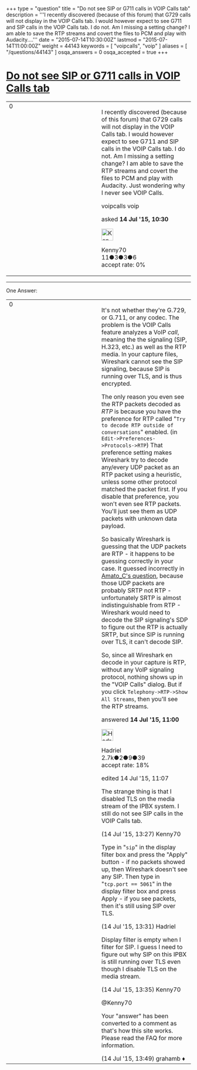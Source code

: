 +++
type = "question"
title = "Do not see SIP or G711 calls in VOIP Calls tab"
description = '''I recently discovered (because of this forum) that G729 calls will not display in the VOIP Calls tab. I would however expect to see G711 and SIP calls in the VOIP Calls tab. I do not. Am I missing a setting change? I am able to save the RTP streams and covert the files to PCM and play with Audacity....'''
date = "2015-07-14T10:30:00Z"
lastmod = "2015-07-14T11:00:00Z"
weight = 44143
keywords = [ "voipcalls", "voip" ]
aliases = [ "/questions/44143" ]
osqa_answers = 0
osqa_accepted = true
+++

<div class="headNormal">

# [Do not see SIP or G711 calls in VOIP Calls tab](/questions/44143/do-not-see-sip-or-g711-calls-in-voip-calls-tab)

</div>

<div id="main-body">

<div id="askform">

<table id="question-table" style="width:100%;"><colgroup><col style="width: 50%" /><col style="width: 50%" /></colgroup><tbody><tr class="odd"><td style="width: 30px; vertical-align: top"><div class="vote-buttons"><div id="post-44143-score" class="post-score" title="current number of votes">0</div><div id="favorite-count" class="favorite-count"></div></div></td><td><div id="item-right"><div class="question-body"><p>I recently discovered (because of this forum) that G729 calls will not display in the VOIP Calls tab. I would however expect to see G711 and SIP calls in the VOIP Calls tab. I do not. Am I missing a setting change? I am able to save the RTP streams and covert the files to PCM and play with Audacity. Just wondering why I never see VOIP Calls.</p></div><div id="question-tags" class="tags-container tags">voipcalls voip</div><div id="question-controls" class="post-controls"></div><div class="post-update-info-container"><div class="post-update-info post-update-info-user"><p>asked <strong>14 Jul '15, 10:30</strong></p><img src="https://secure.gravatar.com/avatar/7680a2a610d43f1161f289dd85b76a30?s=32&amp;d=identicon&amp;r=g" class="gravatar" width="32" height="32" alt="Kenny70&#39;s gravatar image" /><p>Kenny70<br />
<span class="score" title="11 reputation points">11</span><span title="3 badges"><span class="badge1">●</span><span class="badgecount">3</span></span><span title="3 badges"><span class="silver">●</span><span class="badgecount">3</span></span><span title="6 badges"><span class="bronze">●</span><span class="badgecount">6</span></span><br />
<span class="accept_rate" title="Rate of the user&#39;s accepted answers">accept rate:</span> <span title="Kenny70 has no accepted answers">0%</span></p></div></div><div id="comments-container-44143" class="comments-container"></div><div id="comment-tools-44143" class="comment-tools"></div><div class="clear"></div><div id="comment-44143-form-container" class="comment-form-container"></div><div class="clear"></div></div></td></tr></tbody></table>

------------------------------------------------------------------------

<div class="tabBar">

<span id="sort-top"></span>

<div class="headQuestions">

One Answer:

</div>

</div>

<span id="44144"></span>

<div id="answer-container-44144" class="answer accepted-answer">

<table style="width:100%;"><colgroup><col style="width: 50%" /><col style="width: 50%" /></colgroup><tbody><tr class="odd"><td style="width: 30px; vertical-align: top"><div class="vote-buttons"><div id="post-44144-score" class="post-score" title="current number of votes">0</div></div></td><td><div class="item-right"><div class="answer-body"><p>It's not whether they're G.729, or G.711, or any codec. The problem is the VOIP Calls feature analyzes a VoIP <em>call</em>, meaning the the signaling (SIP, H.323, etc.) as well as the RTP media. In your capture files, Wireshark cannot see the SIP signaling, because SIP is running over TLS, and is thus encrypted.</p><p>The only reason you even see the RTP packets decoded as <em>RTP</em> is because you have the preference for RTP called "<code>Try to decode RTP outside of conversations</code>" enabled. (in <code>Edit-&gt;Preferences-&gt;Protocols-&gt;RTP</code>) That preference setting makes Wireshark try to decode any/every UDP packet as an RTP packet using a heuristic, unless some other protocol matched the packet first. If you disable that preference, you won't even see RTP packets. You'll just see them as UDP packets with unknown data payload.</p><p>So basically Wireshark is guessing that the UDP packets are RTP - it happens to be guessing correctly in your case. It guessed incorrectly in <a href="https://ask.wireshark.org/questions/44136/cannot-playback-audio-from-rtp-stream-using-g711">Amato_C's question</a>, because those UDP packets are probably SRTP not RTP - unfortunately SRTP is almost indistinguishable from RTP - Wireshark would need to decode the SIP signaling's SDP to figure out the RTP is actually SRTP, but since SIP is running over TLS, it can't decode SIP.</p><p>So, since all Wireshark en decode in your capture is RTP, without any VoIP signaling protocol, nothing shows up in the "VOIP Calls" dialog. But if you click <code>Telephony-&gt;RTP-&gt;Show All Streams</code>, then you'll see the RTP streams.</p></div><div class="answer-controls post-controls"></div><div class="post-update-info-container"><div class="post-update-info post-update-info-user"><p>answered <strong>14 Jul '15, 11:00</strong></p><img src="https://secure.gravatar.com/avatar/d02f20c18a7742ec73a666f1974bf6dc?s=32&amp;d=identicon&amp;r=g" class="gravatar" width="32" height="32" alt="Hadriel&#39;s gravatar image" /><p>Hadriel<br />
<span class="score" title="2652 reputation points"><span>2.7k</span></span><span title="2 badges"><span class="badge1">●</span><span class="badgecount">2</span></span><span title="9 badges"><span class="silver">●</span><span class="badgecount">9</span></span><span title="39 badges"><span class="bronze">●</span><span class="badgecount">39</span></span><br />
<span class="accept_rate" title="Rate of the user&#39;s accepted answers">accept rate:</span> <span title="Hadriel has 30 accepted answers">18%</span></p></div><div class="post-update-info post-update-info-edited"><p>edited 14 Jul '15, 11:07</p></div></div><div id="comments-container-44144" class="comments-container"><span id="44152"></span><div id="comment-44152" class="comment"><div id="post-44152-score" class="comment-score"></div><div class="comment-text"><p>The strange thing is that I disabled TLS on the media stream of the IPBX system. I still do not see SIP calls in the VOIP Calls tab.</p></div><div id="comment-44152-info" class="comment-info"><span class="comment-age">(14 Jul '15, 13:27)</span> Kenny70</div></div><span id="44153"></span><div id="comment-44153" class="comment"><div id="post-44153-score" class="comment-score"></div><div class="comment-text"><p>Type in "<code>sip</code>" in the display filter box and press the "Apply" button - if no packets showed up, then Wireshark doesn't see any SIP. Then type in "<code>tcp.port == 5061</code>" in the display filter box and press Apply - if you see packets, then it's still using SIP over TLS.</p></div><div id="comment-44153-info" class="comment-info"><span class="comment-age">(14 Jul '15, 13:31)</span> Hadriel</div></div><span id="44154"></span><div id="comment-44154" class="comment"><div id="post-44154-score" class="comment-score"></div><div class="comment-text"><p>Display filter is empty when I filter for SIP. I guess I need to figure out why SIP on this IPBX is still running over TLS even though I disable TLS on the media stream.</p></div><div id="comment-44154-info" class="comment-info"><span class="comment-age">(14 Jul '15, 13:35)</span> Kenny70</div></div><span id="44155"></span><div id="comment-44155" class="comment"><div id="post-44155-score" class="comment-score"></div><div class="comment-text"><p>@Kenny70</p><p>Your "answer" has been converted to a comment as that's how this site works. Please read the FAQ for more information.</p></div><div id="comment-44155-info" class="comment-info"><span class="comment-age">(14 Jul '15, 13:49)</span> grahamb ♦</div></div></div><div id="comment-tools-44144" class="comment-tools"></div><div class="clear"></div><div id="comment-44144-form-container" class="comment-form-container"></div><div class="clear"></div></div></td></tr></tbody></table>

</div>

<div class="paginator-container-left">

</div>

</div>

</div>

